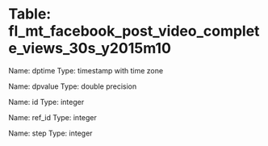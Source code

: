 Table: fl_mt_facebook_post_video_complete_views_30s_y2015m10
============================================================

Name: dptime
Type: timestamp with time zone

Name: dpvalue
Type: double precision

Name: id
Type: integer

Name: ref_id
Type: integer

Name: step
Type: integer

